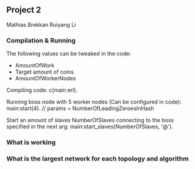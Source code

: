 ## Project 2

Mathias Brekkan
Ruiyang Li

### Compilation & Running
The following values can be tweaked in the code:
 - AmountOfWork
 - Target amount of coins
 - AmountOfWorkerNodes

Compiling code:
c(main.erl).

Running boss node with 5 worker nodes (Can be configured in code):
main:start(4). // params = NumberOfLeadingZeroesInHash


Start an amount of slaves NumberOfSlaves connecting to the boss specified in the next arg:
main:start_slaves(NumberOfSlaves, '<processName>@<nodeName>').

### What is working

### What is the largest network for each topology and algorithm
